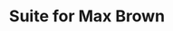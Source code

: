 ---
artist: 'Jeff Parker'
title: 'Suite for Max Brown'
apple_link: 'https://music.apple.com/us/album/suite-for-max-brown/1491896043'
link: 'https://www.dropbox.com/s/a9wzh7nxzuvngt3/JeffParker.zip?dl=1'
content: "Following up on 2016’s masterful _The New Breed_, Parker presents us with a _Suite for Max Brown_, a heartfelt tribute to his mother—that’s her on the cover! Ruby Parker, Jeff's daughter, welcomes us into the family affair with her honeyed vox on \"Build a Nest\", a lilting entry point into this personal journey through time and legacy. Aside from Ruby and the occasional accompanist, Parker handles every sound on _Suite for Max Brown_, only furthering the diaristic qualities of the LP.    \n\n_Suite for Max Brown_ overwhelms me with unbridled joy. I sincerely hope it does the same for you.\n"
new_image: '../assets/FFWD/Jeff Parker.jpg'
published_date: '2019-12-22T00:28:09.000Z'
---